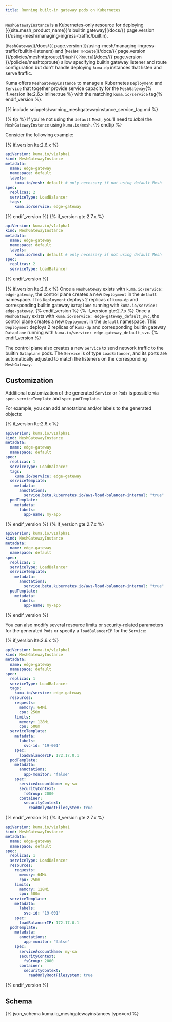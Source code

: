```yaml
---
title: Running built-in gateway pods on Kubernetes
---
```


`MeshGatewayInstance` is a Kubernetes-only resource for deploying [{{site.mesh_product_name}}'s builtin gateway](/docs/{{ page.version }}/using-mesh/managing-ingress-traffic/builtin).

[`MeshGateway`](/docs/{{ page.version }}/using-mesh/managing-ingress-traffic/builtin-listeners) and [`MeshHTTPRoute`](/docs/{{ page.version }}/policies/meshhttproute)/[`MeshTCPRoute`](/docs/{{ page.version }}/policies/meshtcproute) allow specifying builtin gateway
listener and route configuration but don't handle deploying `kuma-dp`
instances that listen and serve traffic.

Kuma offers `MeshGatewayInstance` to manage a Kubernetes `Deployment` and `Service`
that together provide service capacity for the `MeshGateway`{% if_version lte:2.6.x inline:true %} with the matching `kuma.io/service` tag{% endif_version %}.

{% include snippets/warning_meshgatewayinstance_service_tag.md %}

{% tip %}
If you're not using the `default` `Mesh`, you'll need to _label_ the
`MeshGatewayInstance` using `kuma.io/mesh`.
{% endtip %}

Consider the following example:

{% if_version lte:2.6.x %}
```yaml
apiVersion: kuma.io/v1alpha1
kind: MeshGatewayInstance
metadata:
  name: edge-gateway
  namespace: default
  labels:
    kuma.io/mesh: default # only necessary if not using default Mesh
spec:
  replicas: 2
  serviceType: LoadBalancer
  tags:
    kuma.io/service: edge-gateway
```
{% endif_version %}
{% if_version gte:2.7.x %}

```yaml
apiVersion: kuma.io/v1alpha1
kind: MeshGatewayInstance
metadata:
  name: edge-gateway
  namespace: default
  labels:
    kuma.io/mesh: default # only necessary if not using default Mesh
spec:
  replicas: 2
  serviceType: LoadBalancer
```
{% endif_version %}

{% if_version lte:2.6.x %}
Once a `MeshGateway` exists with `kuma.io/service: edge-gateway`, the control plane creates a new `Deployment` in the `default` namespace.
This `Deployment` deploys 2 replicas of `kuma-dp` and corresponding builtin gateway `Dataplane` running with `kuma.io/service: edge-gateway`.
{% endif_version %}
{% if_version gte:2.7.x %}
Once a `MeshGateway` exists with `kuma.io/service: edge-gateway_default_svc`, the control plane creates a new `Deployment` in the `default` namespace.
This `Deployment` deploys 2 replicas of `kuma-dp` and corresponding builtin gateway `Dataplane` running with `kuma.io/service: edge-gateway_default_svc`.
{% endif_version %}

The control plane also creates a new `Service` to send network traffic to the builtin `Dataplane` pods.
The `Service` is of type `LoadBalancer`, and its ports are automatically adjusted to match the listeners on the corresponding `MeshGateway`.

## Customization

Additional customization of the generated `Service` or `Pods` is possible via `spec.serviceTemplate` and `spec.podTemplate`.

For example, you can add annotations and/or labels to the generated objects:

{% if_version lte:2.6.x %}
```yaml
apiVersion: kuma.io/v1alpha1
kind: MeshGatewayInstance
metadata:
  name: edge-gateway
  namespace: default
spec:
  replicas: 1
  serviceType: LoadBalancer
  tags:
    kuma.io/service: edge-gateway
  serviceTemplate:
    metadata:
      annotations:
        service.beta.kubernetes.io/aws-load-balancer-internal: "true"
  podTemplate:
    metadata:
      labels:
        app-name: my-app
```
{% endif_version %}
{% if_version gte:2.7.x %}
```yaml
apiVersion: kuma.io/v1alpha1
kind: MeshGatewayInstance
metadata:
  name: edge-gateway
  namespace: default
spec:
  replicas: 1
  serviceType: LoadBalancer
  serviceTemplate:
    metadata:
      annotations:
        service.beta.kubernetes.io/aws-load-balancer-internal: "true"
  podTemplate:
    metadata:
      labels:
        app-name: my-app
```
{% endif_version %}

You can also modify several resource limits or security-related parameters for the generated `Pods` or specify a `loadBalancerIP` for the `Service`:

{% if_version lte:2.6.x %}
```yaml
apiVersion: kuma.io/v1alpha1
kind: MeshGatewayInstance
metadata:
  name: edge-gateway
  namespace: default
spec:
  replicas: 1
  serviceType: LoadBalancer
  tags:
    kuma.io/service: edge-gateway
  resources:
    requests:
      memory: 64Mi
      cpu: 250m
    limits:
      memory: 128Mi
      cpu: 500m
  serviceTemplate:
    metadata:
      labels:
        svc-id: "19-001"
    spec:
      loadBalancerIP: 172.17.0.1
  podTemplate:
    metadata:
      annotations:
        app-monitor: "false"
    spec:
      serviceAccountName: my-sa
      securityContext:
        fsGroup: 2000
      container:
        securityContext:
          readOnlyRootFilesystem: true
```
{% endif_version %}
{% if_version gte:2.7.x %}
```yaml
apiVersion: kuma.io/v1alpha1
kind: MeshGatewayInstance
metadata:
  name: edge-gateway
  namespace: default
spec:
  replicas: 1
  serviceType: LoadBalancer
  resources:
    requests:
      memory: 64Mi
      cpu: 250m
    limits:
      memory: 128Mi
      cpu: 500m
  serviceTemplate:
    metadata:
      labels:
        svc-id: "19-001"
    spec:
      loadBalancerIP: 172.17.0.1
  podTemplate:
    metadata:
      annotations:
        app-monitor: "false"
    spec:
      serviceAccountName: my-sa
      securityContext:
        fsGroup: 2000
      container:
        securityContext:
          readOnlyRootFilesystem: true
```
{% endif_version %}

## Schema

{% json_schema kuma.io_meshgatewayinstances type=crd %}

